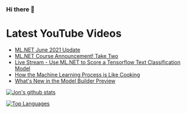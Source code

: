 ### Hi there 👋

# Latest YouTube Videos
<!-- BLOG-POST-LIST:START -->
- [ML.NET June 2021 Update](https://www.youtube.com/watch?v=AZ19Yb2RYIU)
- [ML.NET Course Announcement! Take Two](https://www.youtube.com/watch?v=Qgo_e8sN8r8)
- [Live Stream - Use ML.NET to Score a Tensorflow Text Classification Model](https://www.youtube.com/watch?v=KjMCCI4hDuc)
- [How the Machine Learning Process is Like Cooking](https://www.youtube.com/watch?v=Hqrkbxd69lM)
- [What's New in the Model Builder Preview](https://www.youtube.com/watch?v=7Y4lb_BWUs0)
<!-- BLOG-POST-LIST:END -->


[![Jon's github stats](https://github-readme-stats.vercel.app/api?username=jwood803&show_icons=true&theme=dark)](https://github.com/anuraghazra/github-readme-stats)

[![Top Languages](https://github-readme-stats.vercel.app/api/top-langs/?username=jwood803&layout=compact&theme=dark)](https://github.com/anuraghazra/github-readme-stats)

<!--
**jwood803/jwood803** is a ✨ _special_ ✨ repository because its `README.md` (this file) appears on your GitHub profile.

Here are some ideas to get you started:

- 🔭 I’m currently working on ...
- 🌱 I’m currently learning ...
- 👯 I’m looking to collaborate on ...
- 🤔 I’m looking for help with ...
- 💬 Ask me about ...
- 📫 How to reach me: ...
- 😄 Pronouns: ...
- ⚡ Fun fact: ...
-->
